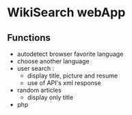 # WikiSearch webApp

## Functions

- autodetect browser favorite language
- choose another language
- user search :
  + display title, picture and resume
  + use of API's xml response
- random articles
  + display only title
- php
